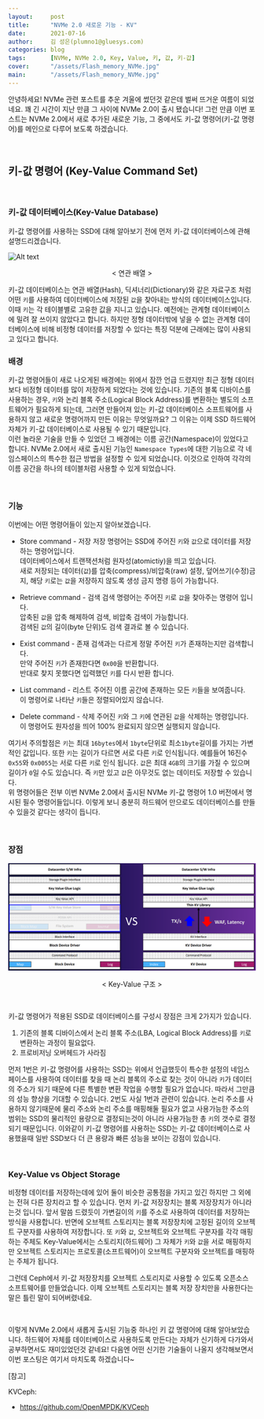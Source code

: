 ```yaml
---
layout:     post
title:      "NVMe 2.0 새로운 기능 - KV"
date:       2021-07-16
author:     김 성은(plumno1@gluesys.com)
categories: blog
tags:       [NVMe, NVMe 2.0, Key, Value, 키, 값, 키-값]
cover:      "/assets/Flash_memory_NVMe.jpg"
main:       "/assets/Flash_memory_NVMe.jpg"
---
```


안녕하세요! NVMe 관련 포스트를 추운 겨울에 썼던것 같은데 벌써 뜨거운 여름이 되었네요. 꽤 긴 시간이 지난 만큼 그 사이에 NVMe 2.0이 출시 됐습니다! 그런 만큼 이번 포스트는 NVMe 2.0에서 새로 추가된 새로운 기능, 그 중에서도 키-값 명령어(키-값 명령어)를 메인으로 다루어 보도록 하겠습니다.

&nbsp;

## 키-값 명령어 (Key-Value Command Set)

&nbsp;

### 키-값 데이터베이스(Key-Value Database)

키-값 명령어를 사용하는 SSD에 대해 알아보기 전에 먼저 키-값 데이터베이스에 관해 설명드리겠습니다.  

![Alt text](/assets/hash.png)
<center>&#60; 연관 배열 &#62;</center>

키-값 데이터베이스는 연관 배열(Hash), 딕셔너리(Dictionary)와 같은 자료구조 처럼 어떤 `키`를 사용하여 데이터베이스에 저장된 `값`을 찾아내는 방식의 데이터베이스입니다. 이때 `키`는 각 테이블별로 고유한 값을 지니고 있습니다. 예전에는 관계형 데이터베이스에 밀려 잘 쓰이지 않았다고 합니다. 하지만 정형 데이터밖에 넣을 수 없는 관계형 데이터베이스에 비해 비정형 데이터를 저장할 수 있다는 특징 덕분에 근래에는 많이 사용되고 있다고 합니다.
&nbsp;

### 배경

키-값 명령어들이 새로 나오게된 배경에는 위에서 잠깐 언급 드렸지만 최근 정형 데이터보다 비정형 데이터를 많이 저장하게 되었다는 것에 있습니다. 기존의 블록 디바이스를 사용하는 경우, `키`와 논리 블록 주소(Logical Block Address)를 변환하는 별도의 소프트웨어가 필요하게 되는데, 그러면 만들어져 있는 키-값 데이터베이스 소프트웨어를 사용하지 않고 새로운 명령어까지 만든 이유는 무엇일까요? 그 이유는 이제 SSD 하드웨어 자체가 키-값 데이터베이스로 사용될 수 있기 때문입니다.  
이런 놀라운 기술을 만들 수 있었던 그 배경에는 이름 공간(Namespace)이 있었다고 합니다. NVMe 2.0에서 새로 출시된 기능인 `Namespace Types`에 대한 기능으로 각 네임스페이스의 특수한 접근 방법을 설정할 수 있게 되었습니다. 이것으로 인하여 각각의 이름 공간을 하나의 테이블처럼 사용할 수 있게 되었습니다.

&nbsp;

### 기능

이번에는 어떤 명령어들이 있는지 알아보겠습니다.

* Store command - 저장
  저장 명령어는 SSD에 주어진 `키`와 `값`으로 데이터를 저장하는 명령어입니다.  
  데이터베이스에서 트랜잭션처럼 원자성(atomictiy)을 띄고 있습니다.  
  새로 저장되는 데이터(`값`)를 압축(compress)/비압축(raw) 설정, 덮어쓰기(수정)금지, 해당 `키`로는 `값`을 저장하지 않도록 생성 금지 명령 등이 가능합니다.  

* Retrieve command - 검색
  검색 명령어는 주어진 `키`로 `값`을 찾아주는 명령어 입니다.  
  압축된 `값`을 압축 해제하여 검색, 비압축 검색이 가능합니다.  
  검색된 `값`의 길이(byte 단위)도 검색 결과로 볼 수 있습니다.  

* Exist command - 존재
  검색과는 다르게 정말 주어진 `키`가 존재하는지만 검색합니다.  
  만약 주어진 `키`가 존재한다면 `0x00`을 반환합니다.  
  반대로 찾지 못했다면 입력했던 `키`를 다시 반환 합니다.  

* List command - 리스트
  주어진 이름 공간에 존재하는 모든 `키`들을 보여줍니다.  
  이 명령어로 나타난 `키`들은 정렬되어있지 않습니다.  

* Delete command - 삭제
  주어진 `키`와 그 `키`에 연관된 `값`을 삭제하는 명령입니다.  
  이 명령어도 원자성을 띄어 100% 완료되지 않으면 실행되지 않습니다.  

여기서 주의할점은 `키`는 최대 `16bytes`에서 `1byte`단위로 최소`1byte`길이를 가지는 가변적인 값입니다. 또한 `키`는 길이가 다르면 서로 다른 `키`로 인식됩니다. 예를들어 16진수 `0x55`와 `0x0055`는 서로 다른 `키`로 인식 됩니다. `값`은 최대 `4GB`의 크기를 가질 수 있으며 길이가 `0`일 수도 있습니다. 즉 `키`만 있고 `값`은 아무것도 없는 데이터도 저장할 수 있습니다.  
위 명령어들은 전부 이번 NVMe 2.0에서 출시된 NVMe 키-값 명령어 1.0 버전에서 명시된 필수 명령어들입니다. 이렇게 보니 충분히 하드웨어 만으로도 데이터베이스를 만들 수 있을것 같다는 생각이 듭니다.  

&nbsp;

### 장점

![Alt text](/assets/KV_Arch.png)
<center>&#60; Key-Value 구조 &#62;</center>

&nbsp;

키-값 명령어가 적용된 SSD로 데이터베이스를 구성시 장점은 크게 2가지가 있습니다.
  
1. 기존의 블록 디바이스에서 논리 블록 주소(LBA, Logical Block Address)를 `키`로 변환하는 과정이 필요없다.
2. 프로비저닝 오버헤드가 사라짐
  
먼저 1번은 키-값 명령어를 사용하는 SSD는 위에서 언급했듯이 특수한 설정의 네임스페이스를 사용하여 데이터를 찾을 때 논리 블록의 주소로 찾는 것이 아니라 `키`가 데이터의 주소가 되기 때문에 다른 특별한 변환 작업을 수행할 필요가 없습니다. 따라서 그만큼의 성능 향상을 기대할 수 있습니다. 2번도 사실 1번과 관련이 있습니다. 논리 주소를 사용하지 않기때문에 물리 주소와 논리 주소를 매핑해둘 필요가 없고 사용가능한 주소의 범위는 SSD의 물리적인 용량으로 결정되는것이 아니라 사용가능한 총 `키`의 갯수로 결정되기 때문입니다. 이와같이 키-값 명령어를 사용하는 SSD는 키-값 데이터베이스로 사용했을때 일반 SSD보다 더 큰 용량과 빠른 성능을 보이는 강점이 있습니다.

&nbsp;

### Key-Value vs Object Storage

비정형 데이터를 저장하는데에 있어 둘이 비슷한 공통점을 가지고 있긴 하지만 그 외에는 전혀 다른 장치라고 할 수 있습니다. 먼저 키-값 저장장치는 블록 저장장치가 아니라는것 입니다. 앞서 말씀 드렸듯이 가변길이의 `키`를 주소로 사용하여 데이터를 저장하는 방식을 사용합니다. 반면에 오브젝트 스토리지는 블록 저장장치에 고정된 길이의 오브젝트 구분자를 사용하여 저장합니다. 또 `키`와 `값`, 오브젝트와 오브젝트 구분자를 각각 매핑하는 주체도 Key-Value에서는 스토리지(하드웨어) 그 자체가 `키`와 `값`을 서로 매핑하지만 오브젝트 스토리지는 프로토콜(소프트웨어)이 오브젝트 구분자와 오브젝트를 매핑하는 주체가 됩니다.  
  
그런데 Ceph에서 키-값 저장장치를 오브젝트 스토리지로 사용할 수 있도록 오픈소스 소프트웨어를 만들었습니다. 이제 오브젝트 스토리지는 블록 저장 장치만을 사용한다는 말은 틀린 말이 되어버렸네요.

&nbsp;

이렇게 NVMe 2.0에서 새롭게 출시된 기능중 하나인 키 값 명령어에 대해 알아보았습니다. 하드웨어 자체를 데이터베이스로 사용하도록 만든다는 자체가 신기하게 다가와서 공부하면서도 재미있었던것 같네요! 다음엔 어떤 신기한 기술들이 나올지 생각해보면서 이번 포스팅은 여기서 마치도록 하겠습니다~

[참고]

KVCeph: 
 * https://github.com/OpenMPDK/KVCeph
